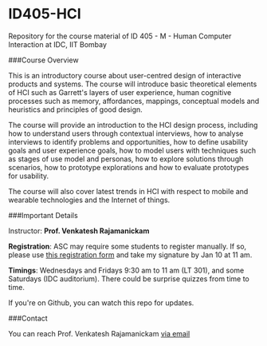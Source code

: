 ID405-HCI
=========

Repository for the course material of ID 405 - M - Human Computer Interaction at IDC, IIT Bombay

###Course Overview

This is an introductory course about user-centred design of interactive products and systems. The course will introduce basic theoretical elements of HCI such as Garrett's layers of user experience, human cognitive processes such as memory, affordances, mappings, conceptual models and heuristics and principles of good design.

The course will provide an introduction to the HCI design process, including how to understand users through contextual interviews, how to analyse interviews to identify problems and opportunities, how to define usability goals and user experience goals, how to model users with techniques such as stages of use model and personas, how to explore solutions through scenarios, how to prototype explorations and how to evaluate prototypes for usability.

The course will also cover latest trends in HCI with respect to mobile and wearable technologies and the Internet of things.


###Important Details

Instructor: **Prof. Venkatesh Rajamanickam**

**Registration**: ASC may require some students to register manually. If so, please use [this registration form](files/ID405%20HCI%20Minor%20Regn%20Form.pdf?raw=true) and take my signature by Jan 10 at 11 am.

**Timings**: Wednesdays and Fridays 9:30 am to 11 am (LT 301), and some Saturdays (IDC auditorium). There could be surprise quizzes from time to time.

If you're on Github, you can watch this repo for updates.

###Contact

You can reach Prof. Venkatesh Rajamanickam [via email](mailto:venkatra@iitb.ac.in)
